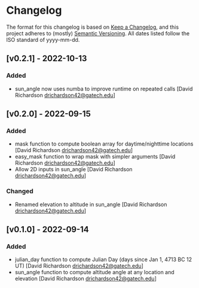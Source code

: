 # Changelog

The format for this changelog is based on [Keep a Changelog](https://keepachangelog.com/en/1.0.0/),
and this project adheres to (mostly) [Semantic Versioning](https://semver.org/spec/v2.0.0.html).
All dates listed follow the ISO standard of yyyy-mm-dd.

## [v0.2.1] - 2022-10-13
### Added
 - sun_angle now uses numba to improve runtime on repeated calls [David Richardson <drichardson42@gatech.edu>]

## [v0.2.0] - 2022-09-15
### Added
 - mask function to compute boolean array for daytime/nighttime locations [David Richardson <drichardson42@gatech.edu>]
 - easy_mask function to wrap mask with simpler arguments [David Richardson <drichardson42@gatech.edu>]
 - Allow 2D inputs in sun_angle [David Richardson <drichardson42@gatech.edu>]
### Changed
 - Renamed elevation to altitude in sun_angle [David Richardson <drichardson42@gatech.edu>]

## [v0.1.0] - 2022-09-14
### Added
 - julian_day function to compute Julian Day (days since Jan 1, 4713 BC 12 UT) [David Richardson <drichardson42@gatech.edu>]
 - sun_angle function to compute altitude angle at any location and elevation [David Richardson <drichardson42@gatech.edu>]
